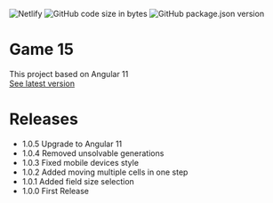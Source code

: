 ![Netlify](https://img.shields.io/netlify/9bdb8e64-3be8-435c-9f73-383788256fa2)
![GitHub code size in bytes](https://img.shields.io/github/languages/code-size/tapahbl4/game15)
![GitHub package.json version](https://img.shields.io/github/package-json/v/tapahbl4/game15)

# Game 15

This project based on Angular 11  
[See latest version](https://fifteen-game.netlify.app)

# Releases

* 1.0.5 Upgrade to Angular 11
* 1.0.4 Removed unsolvable generations
* 1.0.3 Fixed mobile devices style
* 1.0.2 Added moving multiple cells in one step
* 1.0.1 Added field size selection
* 1.0.0 First Release
